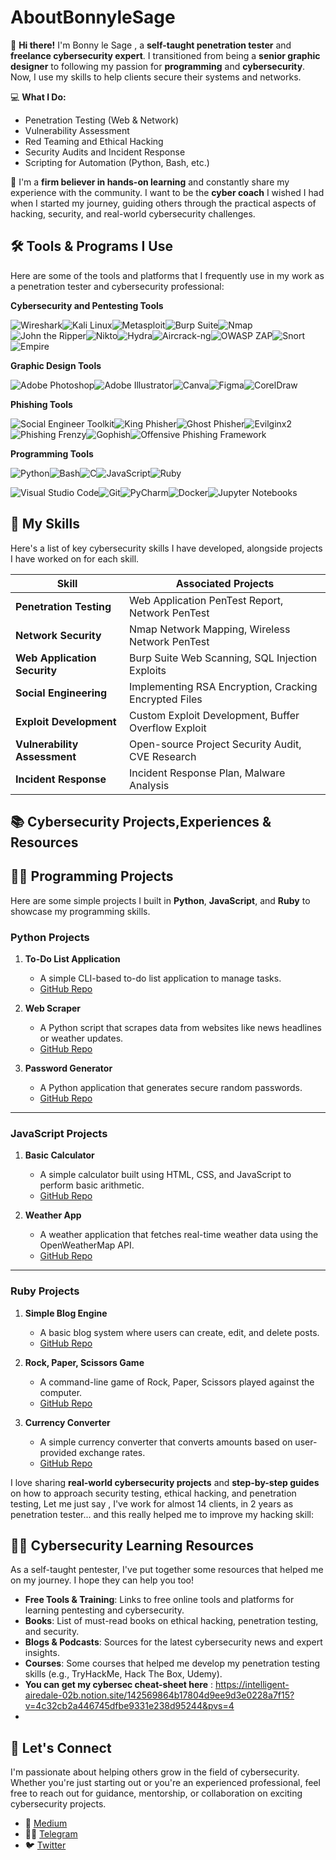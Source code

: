 # AboutBonnyleSage
👋 **Hi there!** I'm Bonny le Sage , a **self-taught penetration tester** and **freelance cybersecurity expert**. I transitioned from being a **senior graphic designer** to following my passion for **programming** and **cybersecurity**. Now, I use my skills to help clients secure their systems and networks.

💻 **What I Do:**
- Penetration Testing (Web & Network)
- Vulnerability Assessment
- Red Teaming and Ethical Hacking
- Security Audits and Incident Response
- Scripting for Automation (Python, Bash, etc.)

🌱 I'm a **firm believer in hands-on learning** and constantly share my experience with the community. I want to be the **cyber coach** I wished I had when I started my journey, guiding others through the practical aspects of hacking, security, and real-world cybersecurity challenges.

## 🛠️ **Tools & Programs** I Use

Here are some of the tools and platforms that I frequently use in my work as a penetration tester and cybersecurity professional:

 **Cybersecurity and Pentesting Tools**
 
<img src="https://img.shields.io/badge/-Wireshark-1679A7?&style=for-the-badge&logo=Wireshark&logoColor=white" alt="Wireshark" style="max-width: 100%;"><img src="https://img.shields.io/badge/-Kali_Linux-557C94?&style=for-the-badge&logo=Kali-Linux&logoColor=white" alt="Kali Linux" style="max-width: 100%;"><img src="https://img.shields.io/badge/-Metasploit-9F0F0F?&style=for-the-badge&logo=Metasploit&logoColor=white" alt="Metasploit" style="max-width: 100%;"><img src="https://img.shields.io/badge/-Burp_Suite-F16C0D?&style=for-the-badge&logo=Burp-Suite&logoColor=white" alt="Burp Suite" style="max-width: 100%;"><img src="https://img.shields.io/badge/-Nmap-000000?&style=for-the-badge&logo=Nmap&logoColor=white" alt="Nmap" style="max-width: 100%;"><img src="https://img.shields.io/badge/-John_the_Ripper-000000?&style=for-the-badge&logo=John-the-Ripper&logoColor=white" alt="John the Ripper" style="max-width: 100%;"><img src="https://img.shields.io/badge/-Nikto-000000?&style=for-the-badge&logo=Nikto&logoColor=white" alt="Nikto" style="max-width: 100%;"><img src="https://img.shields.io/badge/-Hydra-8C1E1E?&style=for-the-badge&logo=Hydra&logoColor=white" alt="Hydra" style="max-width: 100%;"><img src="https://img.shields.io/badge/-Aircrack_ng-009C89?&style=for-the-badge&logo=Aircrack-ng&logoColor=white" alt="Aircrack-ng" style="max-width: 100%;"><img src="https://img.shields.io/badge/-OWASP_ZAP-F57C00?&style=for-the-badge&logo=OWASP-ZAP&logoColor=white" alt="OWASP ZAP" style="max-width: 100%;"><img src="https://img.shields.io/badge/-Snort-72A3D7?&style=for-the-badge&logo=Snort&logoColor=white" alt="Snort" style="max-width: 100%;"><img src="https://img.shields.io/badge/-Empire-121D2D?&style=for-the-badge&logo=Empire&logoColor=white" alt="Empire" style="max-width: 100%;">

**Graphic Design Tools**

<img src="https://img.shields.io/badge/-Adobe_Photoshop-31A8FF?&style=for-the-badge&logo=Adobe-Photoshop&logoColor=white" alt="Adobe Photoshop" style="max-width: 100%;"><img src="https://img.shields.io/badge/-Adobe_Illustrator-FF9A00?&style=for-the-badge&logo=Adobe-Illustrator&logoColor=white" alt="Adobe Illustrator" style="max-width: 100%;"><img src="https://img.shields.io/badge/-Canva-00C4CC?&style=for-the-badge&logo=Canva&logoColor=white" alt="Canva" style="max-width: 100%;"><img src="https://img.shields.io/badge/-Figma-F24E1E?&style=for-the-badge&logo=Figma&logoColor=white" alt="Figma" style="max-width: 100%;"><img src="https://img.shields.io/badge/-CorelDraw-FF6A00?&style=for-the-badge&logo=CorelDraw&logoColor=white" alt="CorelDraw" style="max-width: 100%;">

**Phishing Tools**

<img src="https://img.shields.io/badge/-Social_Engineer_Toolkit-5D5D5D?&style=for-the-badge&logo=Social-Engineer-Toolkit&logoColor=white" alt="Social Engineer Toolkit" style="max-width: 100%;"><img src="https://img.shields.io/badge/-King_Phisher-000000?&style=for-the-badge&logo=King-Phisher&logoColor=white" alt="King Phisher" style="max-width: 100%;"><img src="https://img.shields.io/badge/-Ghost_Phisher-FF5733?&style=for-the-badge&logo=Ghost-Phisher&logoColor=white" alt="Ghost Phisher" style="max-width: 100%;"><img src="https://img.shields.io/badge/-Evilginx2-003366?&style=for-the-badge&logo=Evilginx&logoColor=white" alt="Evilginx2" style="max-width: 100%;"><img src="https://img.shields.io/badge/-Phishing_Frenzy-1C1C1C?&style=for-the-badge&logo=Phishing-Frenzy&logoColor=white" alt="Phishing Frenzy" style="max-width: 100%;"><img src="https://img.shields.io/badge/-Gophish-0067D3?&style=for-the-badge&logo=Gophish&logoColor=white" alt="Gophish" style="max-width: 100%;"><img src="https://img.shields.io/badge/-The_Offensive_Phishing_Framework-171717?&style=for-the-badge&logo=Offensive-Phishing-Framework&logoColor=white" alt="Offensive Phishing Framework" style="max-width: 100%;">

**Programming Tools**

<img src="https://img.shields.io/badge/-Python-3776AB?&style=for-the-badge&logo=Python&logoColor=white" alt="Python" style="max-width: 100%;"><img src="https://img.shields.io/badge/-Bash-4EAA25?&style=for-the-badge&logo=GNU-Bash&logoColor=white" alt="Bash" style="max-width: 100%;"><img src="https://img.shields.io/badge/-C-00599C?&style=for-the-badge&logo=C&logoColor=white" alt="C" style="max-width: 100%;"><img src="https://img.shields.io/badge/-JavaScript-F7DF1E?&style=for-the-badge&logo=JavaScript&logoColor=white" alt="JavaScript" style="max-width: 100%;"><img src="https://img.shields.io/badge/-Ruby-CC342D?&style=for-the-badge&logo=Ruby&logoColor=white" alt="Ruby" style="max-width: 100%;">

<img src="https://img.shields.io/badge/-Visual_Studio_Code-0078D4?&style=for-the-badge&logo=Visual-Studio-Code&logoColor=white" alt="Visual Studio Code" style="max-width: 100%;"><img src="https://img.shields.io/badge/-Git-F1502F?&style=for-the-badge&logo=Git&logoColor=white" alt="Git" style="max-width: 100%;"><img src="https://img.shields.io/badge/-PyCharm-000000?&style=for-the-badge&logo=PyCharm&logoColor=white" alt="PyCharm" style="max-width: 100%;"><img src="https://img.shields.io/badge/-Docker-2496ED?&style=for-the-badge&logo=Docker&logoColor=white" alt="Docker" style="max-width: 100%;"><img src="https://img.shields.io/badge/-Jupyter_Notebooks-F37626?&style=for-the-badge&logo=Jupyter&logoColor=white" alt="Jupyter Notebooks" style="max-width: 100%;">


## 🧠 **My Skills**

Here's a list of key cybersecurity skills I have developed, alongside projects I have worked on for each skill.

| **Skill**                          | **Associated Projects**                               |
|-------------------------------------|-------------------------------------------------------|
| **Penetration Testing**             | Web Application PenTest Report, Network PenTest       |
| **Network Security**                | Nmap Network Mapping, Wireless Network PenTest        |
| **Web Application Security**       | Burp Suite Web Scanning, SQL Injection Exploits       |
| **Social Engineering**              | Implementing RSA Encryption, Cracking Encrypted Files |
| **Exploit Development**             | Custom Exploit Development, Buffer Overflow Exploit   |
| **Vulnerability Assessment**        | Open-source Project Security Audit, CVE Research     |
| **Incident Response**               | Incident Response Plan, Malware Analysis 

## 📚 **Cybersecurity Projects,Experiences & Resources**


## 🧑‍💻 Programming Projects

Here are some simple projects I built in **Python**, **JavaScript**, and **Ruby** to showcase my programming skills.

### **Python Projects**
1. **To-Do List Application**
   - A simple CLI-based to-do list application to manage tasks.
   - [GitHub Repo](https://github.com/yourusername/to-do-list)
   
2. **Web Scraper**
   - A Python script that scrapes data from websites like news headlines or weather updates.
   - [GitHub Repo](https://github.com/yourusername/web-scraper)
   
3. **Password Generator**
   - A Python application that generates secure random passwords.
   - [GitHub Repo](https://github.com/yourusername/password-generator)
---
### **JavaScript Projects**
1. **Basic Calculator**
   - A simple calculator built using HTML, CSS, and JavaScript to perform basic arithmetic.
   - [GitHub Repo](https://github.com/yourusername/javascript-calculator)
   
2. **Weather App**
   - A weather application that fetches real-time weather data using the OpenWeatherMap API.
   - [GitHub Repo](https://github.com/yourusername/weather-app)
---
### **Ruby Projects**
1. **Simple Blog Engine**
   - A basic blog system where users can create, edit, and delete posts.
   - [GitHub Repo](https://github.com/yourusername/ruby-blog-engine)

2. **Rock, Paper, Scissors Game**
   - A command-line game of Rock, Paper, Scissors played against the computer.
   - [GitHub Repo](https://github.com/yourusername/ruby-rock-paper-scissors)

3. **Currency Converter**
   - A simple currency converter that converts amounts based on user-provided exchange rates.
   - [GitHub Repo](https://github.com/yourusername/currency-converter)

I love sharing **real-world cybersecurity projects** and **step-by-step guides** on how to approach security testing, ethical hacking, and penetration testing,  Let  me  just  say  , I've  work  for  almost 14 clients,  in  2 years as  penetration  tester...  and  this  really  helped  me  to  improve  my  hacking  skill:

## 🧑‍🏫 **Cybersecurity Learning Resources**

As a self-taught pentester, I've put together some resources that helped me on my journey. I hope they can help you too!

- **Free Tools & Training**: Links to free online tools and platforms for learning pentesting and cybersecurity.
- **Books**: List of must-read books on ethical hacking, penetration testing, and security.
- **Blogs & Podcasts**: Sources for the latest cybersecurity news and expert insights.
- **Courses**: Some courses that helped me develop my penetration testing skills (e.g., TryHackMe, Hack The Box, Udemy).
- **You can get my cybersec cheat-sheet here** : https://intelligent-airedale-02b.notion.site/142569864b17804d9ee9d3e0228a7f15?v=4c32cb2a446745dfbe9331e238d95244&pvs=4
- 

## 💬 **Let's Connect**

I'm passionate about helping others grow in the field of cybersecurity. Whether you're just starting out or you're an experienced professional, feel free to reach out for guidance, mentorship, or collaboration on exciting cybersecurity projects.

- 💼 [Medium](https://medium.com/@bonnylesage44)
- 📧🔭 [Telegram](@france205)
- 🐦 [Twitter](https://x.com/@bonny_lesage)


